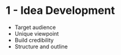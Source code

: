 # 1 - Idea Development

- Target audience
- Unique viewpoint
- Build credibility
- Structure and outline

